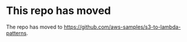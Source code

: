 # This repo has moved

The repo has moved to https://github.com/aws-samples/s3-to-lambda-patterns.

